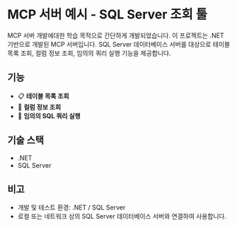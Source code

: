 # MCP 서버 예시 - SQL Server 조회 툴

MCP 서버 개발에대한 학습 목적으로 간단하게 개발되었습니다.
이 프로젝트는 .NET 기반으로 개발된 MCP 서버입니다.
SQL Server 데이터베이스 서버를 대상으로 테이블 목록 조회, 컬럼 정보 조회, 임의의 쿼리 실행 기능을 제공합니다.

## 기능
- 📋 **테이블 목록 조회**
- 🧩 **컬럼 정보 조회**
- 📝 **임의의 SQL 쿼리 실행**

## 기술 스택
- .NET
- SQL Server

## 비고
- 개발 및 테스트 환경: .NET / SQL Server
- 로컬 또는 네트워크 상의 SQL Server 데이터베이스 서버와 연결하여 사용합니다.
